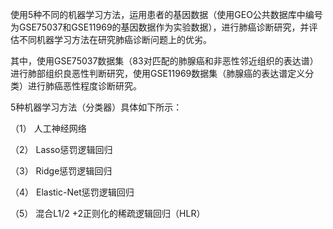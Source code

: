 使用5种不同的机器学习方法，运用患者的基因数据（使用GEO公共数据库中编号为GSE75037和GSE11969的基因数据作为实验数据），进行肺癌诊断研究，并评估不同机器学习方法在研究肺癌诊断问题上的优劣。

其中，使用GSE75037数据集（83对匹配的肺腺癌和非恶性邻近组织的表达谱）进行肺部组织良恶性判断研究，使用GSE11969数据集（肺腺癌的表达谱定义分类）进行肺癌恶性程度诊断研究。


5种机器学习方法（分类器）具体如下所示：

（1）	人工神经网络 

（2）	Lasso惩罚逻辑回归

（3）	Ridge惩罚逻辑回归

（4）	Elastic-Net惩罚逻辑回归

（5）	混合L1/2 +2正则化的稀疏逻辑回归（HLR）


